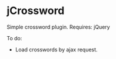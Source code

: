 # jCrossword

Simple crossword plugin. Requires: jQuery

To do:

- Load crosswords by ajax request.
